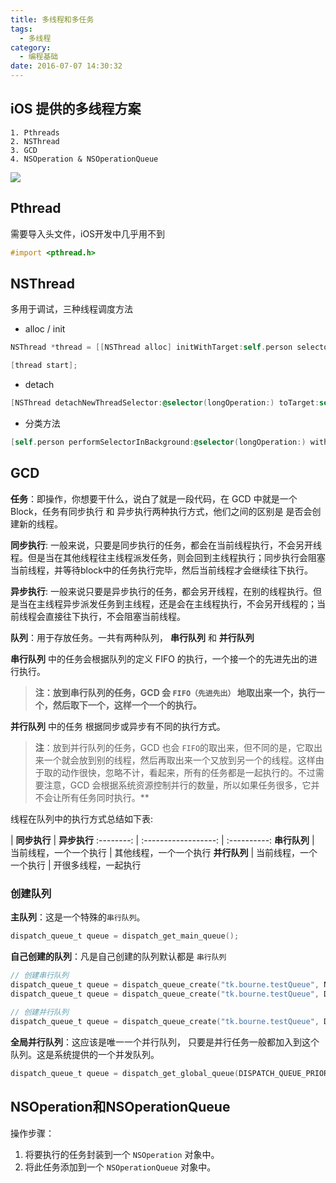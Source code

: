 ```yaml
---
title: 多线程和多任务
tags:
  - 多线程
category:
  - 编程基础
date: 2016-07-07 14:30:32
---
```



## iOS 提供的多线程方案
```
1. Pthreads
2. NSThread
3. GCD
4. NSOperation & NSOperationQueue
```

![](https://o9xwn216o.qnssl.com/blog-img/1467887537015.png)

## Pthread
需要导入头文件，iOS开发中几乎用不到

```objective-c
#import <pthread.h>
```
## NSThread
多用于调试，三种线程调度方法
* alloc / init

```objective-c
NSThread *thread = [[NSThread alloc] initWithTarget:self.person selector:@selector(longOperation:) object:@"THREAD"];

[thread start];
```
* detach

```objective-c
[NSThread detachNewThreadSelector:@selector(longOperation:) toTarget:self.person withObject:@"DETACH"];
```
* 分类方法

```objective-c
[self.person performSelectorInBackground:@selector(longOperation:) withObject:@"PERFORM"];
```

## GCD
**任务**：即操作，你想要干什么，说白了就是一段代码，在 GCD 中就是一个 Block，任务有同步执行 和 异步执行两种执行方式，他们之间的区别是 是否会创建新的线程。    
 
  **同步执行**: 一般来说，只要是同步执行的任务，都会在当前线程执行，不会另开线程。但是当在其他线程往主线程派发任务，则会回到主线程执行；同步执行会阻塞当前线程，并等待block中的任务执行完毕，然后当前线程才会继续往下执行。     
  
  **异步执行**: 一般来说只要是异步执行的任务，都会另开线程，在别的线程执行。但是当在主线程异步派发任务到主线程，还是会在主线程执行，不会另开线程的；当前线程会直接往下执行，不会阻塞当前线程。

**队列**：用于存放任务。一共有两种队列， **串行队列** 和 **并行队列**    

  **串行队列** 中的任务会根据队列的定义 FIFO 的执行，一个接一个的先进先出的进行执行。
  > **注：放到串行队列的任务，GCD 会 `FIFO（先进先出）` 地取出来一个，执行一个，然后取下一个，这样一个一个的执行。**      
 
  **并行队列** 中的任务 根据同步或异步有不同的执行方式。     
  
  > **注**：放到并行队列的任务，GCD 也会 `FIFO`的取出来，但不同的是，它取出来一个就会放到别的线程，然后再取出来一个又放到另一个的线程。这样由于取的动作很快，忽略不计，看起来，所有的任务都是一起执行的。不过需要注意，GCD 会根据系统资源控制并行的数量，所以如果任务很多，它并不会让所有任务同时执行。**

线程在队列中的执行方式总结如下表:     

 | **同步执行** | **异步执行**
:--------: | :------------------:  | :----------:
**串行队列**  | 当前线程，一个一个执行 | 其他线程，一个一个执行
**并行队列**  | 当前线程，一个一个执行 | 开很多线程，一起执行
        
  	        
### 创建队列

**主队列**：这是一个特殊的`串行队列`。

```objective-c
dispatch_queue_t queue = dispatch_get_main_queue();
```
**自己创建的队列**：凡是自己创建的队列默认都是 `串行队列`
	
```objective-c
// 创建串行队列
dispatch_queue_t queue = dispatch_queue_create("tk.bourne.testQueue", NULL); 
dispatch_queue_t queue = dispatch_queue_create("tk.bourne.testQueue", DISPATCH_QUEUE_SERIAL);
	
// 创建并行队列
dispatch_queue_t queue = dispatch_queue_create("tk.bourne.testQueue", DISPATCH_QUEUE_CONCURRENT);
```

**全局并行队列**：这应该是唯一一个并行队列， 只要是并行任务一般都加入到这个队列。这是系统提供的一个并发队列。
	
```objective-c
dispatch_queue_t queue = dispatch_get_global_queue(DISPATCH_QUEUE_PRIORITY_DEFAULT, 0);
```
## NSOperation和NSOperationQueue
操作步骤：
  1. 将要执行的任务封装到一个 `NSOperation` 对象中。
  2. 将此任务添加到一个 `NSOperationQueue` 对象中。

